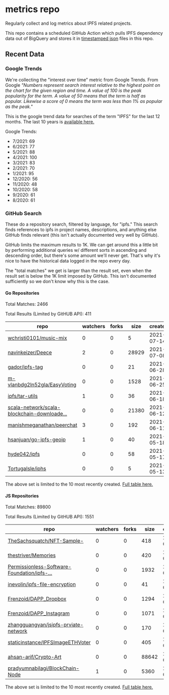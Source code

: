 # metrics repo

Regularly collect and log metrics about IPFS related projects.

This repo contains a scheduled GitHub Action which pulls IPFS dependency data out of BigQuery and stores it 
in [timestamped json](./logs) files in this repo.

## Recent Data

### Google Trends

We're collecting the "interest over time" metric from Google Trends. From Google *"Numbers 
represent search interest relative to the highest point on the chart for the given region and 
time. A value of 100 is the peak popularity for the term. A value of 50 means that the term is 
half as popular. Likewise a score of 0 means the term was less than 1% as popular as the peak."*

This is the google trend data for searches of the term "IPFS" for the
last 12 months. The last 10 years is [available here.](./results/google-trends.md)



Google Trends:
*  7/2021: 69
*  6/2021: 77
*  5/2021: 88
*  4/2021: 100
*  3/2021: 83
*  2/2021: 70
*  1/2021: 95
*  12/2020: 56
*  11/2020: 48
*  10/2020: 58
*  9/2020: 61
*  8/2020: 61

### GitHub Search

These do a repository search, filtered by language, for "ipfs." This search
finds references to ipfs in project names, descriptions, and anything else
GitHub finds relevant (this isn't actually documented very well by GitHub).

GitHub limits the maximum results to 1K. We can get around this a little bit
by performing additional queries w/ different sorts in ascending and descending
order, but there's some amount we'll never get. That's why it's nice to have
the historical data logged in the repo every day.

The "total matches" we get is larger than the result set, even when the result
set is below the 1K limit imposed by GitHub. This isn't documented sufficiently
so we don't know why this is the case.

#### Go Repositories

Total Matches: 2466

Total Results (Limited by GitHUB API): 411

| repo | watchers | forks | size | created | pushed |
| ---- | -------- | ----- | ---- | ------- | ------ |
| [wchristi0101/music-mix](https://github.com/wchristi0101/music-mix)| 0 | 0 | 5| 2021-07-14 | 2021-07-15 |
| [navinkeizer/Deece](https://github.com/navinkeizer/Deece)| 2 | 0 | 28929| 2021-07-08 | 2021-07-14 |
| [gador/ipfs-tag](https://github.com/gador/ipfs-tag)| 0 | 0 | 21| 2021-06-28 | 2021-06-29 |
| [m-vlanbdg2ln52gla/EasyVoting](https://github.com/m-vlanbdg2ln52gla/EasyVoting)| 0 | 0 | 1528| 2021-06-25 | 2021-07-15 |
| [ipfs/tar-utils](https://github.com/ipfs/tar-utils)| 1 | 0 | 36| 2021-06-18 | 2021-06-23 |
| [scala-network/scala-blockchain-downloade...](https://github.com/scala-network/scala-blockchain-downloader)| 0 | 0 | 21380| 2021-06-12 | 2021-07-13 |
| [manishmeganathan/peerchat](https://github.com/manishmeganathan/peerchat)| 3 | 0 | 192| 2021-06-11 | 2021-07-06 |
| [hsanjuan/go-ipfs-geoip](https://github.com/hsanjuan/go-ipfs-geoip)| 1 | 0 | 40| 2021-05-18 | 2021-05-18 |
| [hyde042/ipfs](https://github.com/hyde042/ipfs)| 0 | 0 | 58| 2021-05-17 | 2021-05-18 |
| [TortugaIsle/iphs](https://github.com/TortugaIsle/iphs)| 0 | 0 | 5| 2021-05-13 | 2021-05-14 |


The above set is limited to the 10 most recently created. 
[Full table here.](./results/repo_search_go.md)

#### JS Repositories

Total Matches: 89800

Total Results (Limited by GitHUB API): 1551

| repo | watchers | forks | size | created | pushed |
| ---- | -------- | ----- | ---- | ------- | ------ |
| [TheSachsquatch/NFT-Sample-](https://github.com/TheSachsquatch/NFT-Sample-)| 0 | 0 | 418| 2021-07-14 | 2021-07-14 |
| [thestriver/Memories](https://github.com/thestriver/Memories)| 0 | 0 | 420| 2021-07-14 | 2021-07-14 |
| [Permissionless-Software-Foundation/ipfs-...](https://github.com/Permissionless-Software-Foundation/ipfs-bch-wallet-service)| 0 | 0 | 1932| 2021-07-13 | 2021-07-16 |
| [inevolin/ipfs-file-encryption](https://github.com/inevolin/ipfs-file-encryption)| 0 | 0 | 41| 2021-07-12 | 2021-07-12 |
| [Frenzoid/DAPP_Dropbox](https://github.com/Frenzoid/DAPP_Dropbox)| 0 | 0 | 1294| 2021-07-12 | 2021-07-13 |
| [Frenzoid/DAPP_Instagram](https://github.com/Frenzoid/DAPP_Instagram)| 0 | 0 | 1071| 2021-07-12 | 2021-07-13 |
| [zhangguangyan/jsipfs-prviate-network](https://github.com/zhangguangyan/jsipfs-prviate-network)| 0 | 0 | 170| 2021-07-10 | 2021-07-11 |
| [staticinstance/IPFSImageETHVoter](https://github.com/staticinstance/IPFSImageETHVoter)| 0 | 0 | 405| 2021-07-10 | 2021-07-11 |
| [ahsan-arif/Crypto-Art](https://github.com/ahsan-arif/Crypto-Art)| 0 | 0 | 88642| 2021-07-10 | 2021-07-10 |
| [pradyumnabilagi/BlockChain-Node](https://github.com/pradyumnabilagi/BlockChain-Node)| 1 | 0 | 5360| 2021-07-10 | 2021-07-13 |


The above set is limited to the 10 most recently created. 
[Full table here.](./results/repo_search_js.md)
